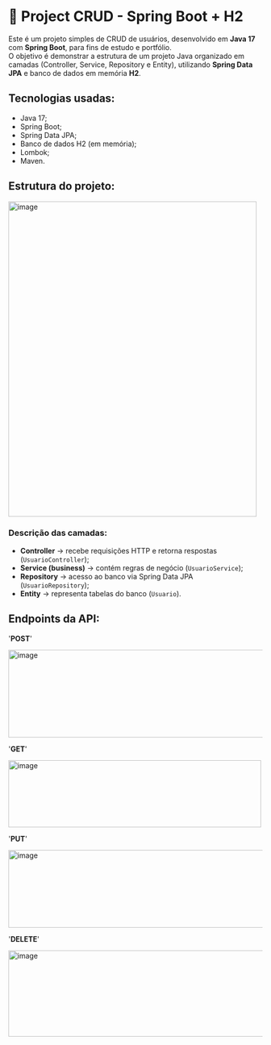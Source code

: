 # 📌 Project CRUD - Spring Boot + H2

Este é um projeto simples de CRUD de usuários, desenvolvido em **Java 17** com **Spring Boot**, para fins de estudo e portfólio.  
O objetivo é demonstrar a estrutura de um projeto Java organizado em camadas (Controller, Service, Repository e Entity), utilizando **Spring Data JPA** e banco de dados em memória **H2**.


## Tecnologias usadas:
- Java 17;
- Spring Boot;
- Spring Data JPA;
- Banco de dados H2 (em memória);
- Lombok;
- Maven.


## Estrutura do projeto:

<img width="492" height="625" alt="image" src="https://github.com/user-attachments/assets/89df9749-e428-4363-a4f1-6d69b4958f96" />


### Descrição das camadas:
- **Controller** → recebe requisições HTTP e retorna respostas (`UsuarioController`);
- **Service (business)** → contém regras de negócio (`UsuarioService`);
- **Repository** → acesso ao banco via Spring Data JPA (`UsuarioRepository`);
- **Entity** → representa tabelas do banco (`Usuario`).


## Endpoints da API:

'**POST**'

<img width="600" height="174" alt="image" src="https://github.com/user-attachments/assets/7a9c6395-0821-460d-a34a-6b77cb4cf65a" />

'**GET**'

<img width="501" height="133" alt="image" src="https://github.com/user-attachments/assets/b34f3fc1-1002-4fb2-aa6c-7ee0c93929b0" />

'**PUT**'

<img width="612" height="154" alt="image" src="https://github.com/user-attachments/assets/c12146b4-c2b7-4ecf-abd6-daf321676a6e" />

'**DELETE**'

<img width="547" height="171" alt="image" src="https://github.com/user-attachments/assets/7d17b512-ac73-4288-9c53-2443ee6f3ec1" />













